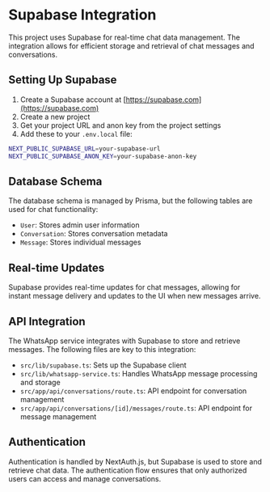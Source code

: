 # Supabase Integration

This project uses Supabase for real-time chat data management. The integration allows for efficient storage and retrieval of chat messages and conversations.

## Setting Up Supabase

1. Create a Supabase account at [https://supabase.com](https://supabase.com)
2. Create a new project
3. Get your project URL and anon key from the project settings
4. Add these to your `.env.local` file:

```bash
NEXT_PUBLIC_SUPABASE_URL=your-supabase-url
NEXT_PUBLIC_SUPABASE_ANON_KEY=your-supabase-anon-key
```

## Database Schema

The database schema is managed by Prisma, but the following tables are used for chat functionality:

- `User`: Stores admin user information
- `Conversation`: Stores conversation metadata
- `Message`: Stores individual messages

## Real-time Updates

Supabase provides real-time updates for chat messages, allowing for instant message delivery and updates to the UI when new messages arrive.

## API Integration

The WhatsApp service integrates with Supabase to store and retrieve messages. The following files are key to this integration:

- `src/lib/supabase.ts`: Sets up the Supabase client
- `src/lib/whatsapp-service.ts`: Handles WhatsApp message processing and storage
- `src/app/api/conversations/route.ts`: API endpoint for conversation management
- `src/app/api/conversations/[id]/messages/route.ts`: API endpoint for message management

## Authentication

Authentication is handled by NextAuth.js, but Supabase is used to store and retrieve chat data. The authentication flow ensures that only authorized users can access and manage conversations.
